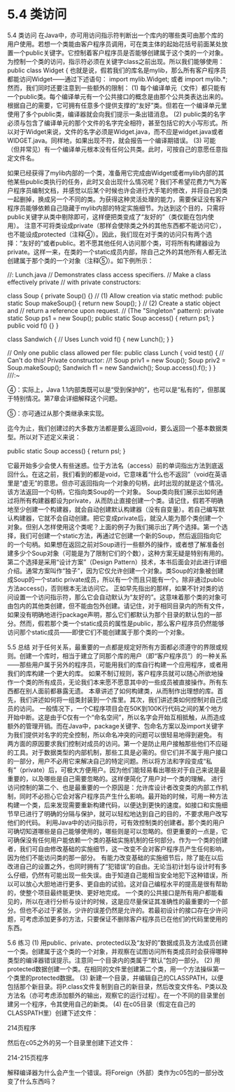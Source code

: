 # 5.4 类访问


5.4 类访问
在Java中，亦可用访问指示符判断出一个库内的哪些类可由那个库的用户使用。若想一个类能由客户程序员调用，可在类主体的起始花括号前面某处放置一个public关键字。它控制着客户程序员是否能够创建属于这个类的一个对象。
为控制一个类的访问，指示符必须在关键字class之前出现。所以我们能够使用：
public class Widget {
也就是说，假若我们的库名是mylib，那么所有客户程序员都能访问Widget——通过下述语句：
import mylib.Widget;
或者
import mylib.*;
然而，我们同时还要注意到一些额外的限制：
(1) 每个编译单元（文件）都只能有一个public类。每个编译单元有一个公共接口的概念是由那个公共类表达出来的。根据自己的需要，它可拥有任意多个提供支撑的“友好”类。但若在一个编译单元里使用了多个public类，编译器就会向我们提示一条出错消息。
(2) public类的名字必须与包含了编译单元的那个文件的名字完全相符，甚至包括它的大小写形式。所以对于Widget来说，文件的名字必须是Widget.java，而不应是widget.java或者WIDGET.java。同样地，如果出现不符，就会报告一个编译期错误。
(3) 可能（但并常见）有一个编译单元根本没有任何公共类。此时，可按自己的意愿任意指定文件名。

如果已经获得了mylib内部的一个类，准备用它完成由Widget或者mylib内部的其他某些public类执行的任务，此时又会出现什么情况呢？我们不希望花费力气为客户程序员编制文档，并感觉以后某个时候也许会进行大手笔的修改，并将自己的类一起删掉，换成另一个不同的类。为获得这种灵活处理的能力，需要保证没有客户程序员能够依赖自己隐藏于mylib内部的特定实施细节。为达到这个目的，只需将public关键字从类中剔除即可，这样便把类变成了“友好的”（类仅能在包内使用）。
注意不可将类设成private（那样会使除类之外的其他东西都不能访问它），也不能设成protected（注释④）。因此，我们现在对于类的访问只有两个选择：“友好的”或者public。若不愿其他任何人访问那个类，可将所有构建器设为private。这样一来，在类的一个static成员内部，除自己之外的其他所有人都无法创建属于那个类的一个对象（注释⑤）。如下例所示：

//: Lunch.java
// Demonstrates class access specifiers.
// Make a class effectively private
// with private constructors:

class Soup {
  private Soup() {}
  // (1) Allow creation via static method:
  public static Soup makeSoup() {
    return new Soup();
  }
  // (2) Create a static object and
  // return a reference upon request.
  // (The "Singleton" pattern):
  private static Soup ps1 = new Soup();
  public static Soup access() {
    return ps1;
  }
  public void f() {}
}

class Sandwich { // Uses Lunch
  void f() { new Lunch(); }
}

// Only one public class allowed per file:
public class Lunch {
  void test() {
    // Can't do this! Private constructor:
    //! Soup priv1 = new Soup();
    Soup priv2 = Soup.makeSoup();
    Sandwich f1 = new Sandwich();
    Soup.access().f();
  }
} ///:~

④：实际上，Java 1.1内部类既可以是“受到保护的”，也可以是“私有的”，但那属于特别情况。第7章会详细解释这个问题。

⑤：亦可通过从那个类继承来实现。

迄今为止，我们创建过的大多数方法都是要么返回void，要么返回一个基本数据类型。所以对下述定义来说：

public static Soup access() {
return psl;
}

它最开始多少会使人有些迷惑。位于方法名（access）前的单词指出方法到底返回什么。在这之前，我们看到的都是void，它意味着“什么也不返回”（void在英语里是“虚无”的意思。但亦可返回指向一个对象的句柄，此时出现的就是这个情况。该方法返回一个句柄，它指向类Soup的一个对象。
Soup类向我们展示出如何通过将所有构建器都设为private，从而防止直接创建一个类。请记住，假若不明确地至少创建一个构建器，就会自动创建默认构建器（没有自变量）。若自己编写默认构建器，它就不会自动创建。把它变成private后，就没人能为那个类创建一个对象。但别人怎样使用这个类呢？上面的例子为我们揭示出了两个选择。第一个选择，我们可创建一个static方法，再通过它创建一个新的Soup，然后返回指向它的一个句柄。如果想在返回之前对Soup进行一些额外的操作，或者想了解准备创建多少个Soup对象（可能是为了限制它们的个数），这种方案无疑是特别有用的。
第二个选择是采用“设计方案”（Design Pattern）技术，本书后面会对此进行详细介绍。通常方案叫作“独子”，因为它仅允许创建一个对象。类Soup的对象被创建成Soup的一个static private成员，所以有一个而且只能有一个。除非通过public方法access()，否则根本无法访问它。
正如早先指出的那样，如果不针对类的访问设置一个访问指示符，那么它会自动默认为“友好的”。这意味着那个类的对象可由包内的其他类创建，但不能由包外创建。请记住，对于相同目录内的所有文件，如果没有明确地进行package声明，那么它们都默认为那个目录的默认包的一部分。然而，假若那个类一个static成员的属性是public，那么客户程序员仍然能够访问那个static成员——即使它们不能创建属于那个类的一个对象。

5.5 总结
对于任何关系，最重要的一点都是规定好所有方面都必须遵守的界限或规则。创建一个库时，相当于建立了同那个库的用户（即“客户程序员”）的一种关系——那些用户属于另外的程序员，可能用我们的库自行构建一个应用程序，或者用我们的库构建一个更大的库。
如果不制订规则，客户程序员就可以随心所欲地操作一个类的所有成员，无论我们本来愿不愿意其中的一些成员被直接操作。所有东西都在别人面前都暴露无遗。
本章讲述了如何构建类，从而制作出理想的库。首先，我们讲述如何将一组类封装到一个库里。其次，我们讲述类如何控制对自己成员的访问。
一般情况下，一个C程序项目会在50K到100K行代码之间的某个地方开始中断。这是由于C仅有一个“命名空间”，所以名字会开始互相抵触，从而造成额外的管理开销。而在Java中，package关键字、包命名方案以及import关键字为我们提供对名字的完全控制，所以命名冲突的问题可以很轻易地得到避免。
有两方面的原因要求我们控制对成员的访问。第一个是防止用户接触那些他们不应碰的工具。对于数据类型的内部机制，那些工具是必需的。但它们并不属于用户接口的一部分，用户不必用它来解决自己的特定问题。所以将方法和字段变成“私有”（private）后，可极大方便用户。因为他们能轻易看出哪些对于自己来说是最重要的，以及哪些是自己需要忽略的。这样便简化了用户对一个类的理解。
进行访问控制的第二个、也是最重要的一个原因是：允许库设计者改变类的内部工作机制，同时不必担心它会对客户程序员产生什么影响。最开始的时候，可用一种方法构建一个类，后来发现需要重新构建代码，以便达到更快的速度。如接口和实施细节早已进行了明确的分隔与保护，就可以轻松地达到自己的目的，不要求用户改写他们的代码。
利用Java中的访问指示符，可有效控制类的创建者。那个类的用户可确切知道哪些是自己能够使用的，哪些则是可以忽略的。但更重要的一点是，它可确保没有任何用户能依赖一个类的基础实施机制的任何部分。作为一个类的创建者，我们可自由修改基础的实施细节，这一改变不会对客户程序员产生任何影响，因为他们不能访问类的那一部分。
有能力改变基础的实施细节后，除了能在以后改进自己的设置之外，也同时拥有了“犯错误”的自由。无论当初计划与设计时有多么仔细，仍然有可能出现一些失误。由于知道自己能相当安全地犯下这种错误，所以可以放心大胆地进行更多、更自由的试验。这对自己编程水平的提高是很有帮助的，使整个项目最终能更快、更好地完成。
一个类的公共接口是所有用户都能看见的，所以在进行分析与设计的时候，这是应尽量保证其准确性的最重要的一个部分。但也不必过于紧张，少许的误差仍然是允许的。若最初设计的接口存在少许问题，可考虑添加更多的方法，只要保证不删除客户程序员已在他们的代码里使用的东西。

5.6 练习
(1) 用public、private、protected以及“友好的”数据成员及方法成员创建一个类。创建属于这个类的一个对象，并观察在试图访问所有类成员时会获得哪种类型的编译器错误提示。注意同一个目录内的类属于“默认”包的一部分。
(2) 用protected数据创建一个类。在相同的文件里创建第二个类，用一个方法操纵第一个类里的protected数据。
(3) 新建一个目录，并编辑自己的CLASSPATH，以便包括那个新目录。将P.class文件复制到自己的新目录，然后改变文件名、P类以及方法名（亦可考虑添加额外的输出，观察它的运行过程）。在一个不同的目录里创建另一个程序，令其使用自己的新类。
(4) 在c05目录（假定在自己的CLASSPATH里）创建下述文件：

214页程序

然后在c05之外的另一个目录里创建下述文件：

214-215页程序

解释编译器为什么会产生一个错误。将Foreign（外部）类作为c05包的一部分改变了什么东西吗？